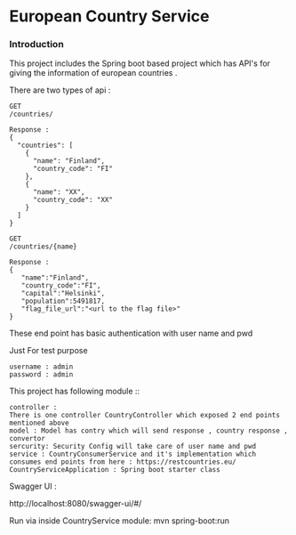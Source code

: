 # European Country Service

### Introduction
This project includes the Spring boot based project which has API's for giving the information of european countries .

There are two types of api :

```
GET
/countries/

Response :
{
  "countries": [
    {
      "name": "Finland",
      "country_code": "FI"
    },
    {
      "name": "XX",
      "country_code": "XX"
    }
  ]
}

```

```
GET
/countries/{name}

Response : 
{
   "name":"Finland",
   "country_code":"FI",
   "capital":"Helsinki",
   "population":5491817,
   "flag_file_url":"<url to the flag file>"
}
```

These end point has basic authentication with user name and pwd

Just For test purpose
```
username : admin 
password : admin
```

This project has following module ::
```
controller : 
There is one controller CountryController which exposed 2 end points mentioned above 
model : Model has contry which will send response , country response , convertor
sercurity: Security Config will take care of user name and pwd
service : CountryConsumerService and it's implementation which consumes end points from here : https://restcountries.eu/
CountryServiceApplication : Spring boot starter class
```

Swagger UI :

http://localhost:8080/swagger-ui/#/


Run via inside CountryService module:
mvn spring-boot:run

